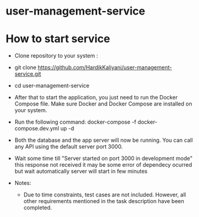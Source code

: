 # user-management-service

# How to start service
- Clone repository to your system :
-   git clone https://github.com/HardikKaliyani/user-management-service.git
-   cd user-management-service
- After that to start the application, you just need to run the Docker Compose file. Make sure Docker and Docker Compose are installed on your system.

- Run the following command:
  docker-compose -f docker-compose.dev.yml up -d

- Both the database and the app server will now be running. You can call any API using the default server port 3000.
- Wait some time till "Server started on port 3000 in development mode" this response not received it may be some error of dependecy ocurred but wait automatically server will start in few minutes 
- Notes:
  - Due to time constraints, test cases are not included. However, all other requirements mentioned in the task description have been completed.
